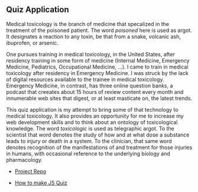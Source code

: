 ## Quiz Application

 Medical toxicology is the branch of medicine that specalized in the treatment of the poisoned patient. The word _poisoned_ here is used as argot. It designates a reaction to any toxin, be that from a snake, volcanic ash, ibuprofen, or arsenic. 
 
 One pursues training in medical toxicology, in the United States, after residency training in some form of medicine (Internal Medicine, Emergency Medicine, Pediatrics, Occupational Medicine, ...). I came to train in medical toxicology after residency in Emergency Medicine. I was struck by the lack of digital resources available to the trainee in medical toxicology. Emergency Medicine, in contrast, has three online question banks, a podcast that creeates about 15 hours of review content every month and innumerable web sites that digest, or at least masticate on, the latest trends. 
 
 This quiz application is my attempt to bring some of that technology to medical toxicology. It also provides an opportunity for me to increase my web development skills and to think about an ontology of toxicological knowledge. The word _toxicologic_ is used as telegraphic argot. To the scientist that word denotes the study of how and at what dose a substance leads to injury or death in a system. To the clinician, that same word denotes recognition of the manifestations of and treatment for those injuries in humans, with occasional reference to the underlying biology and pharmacology. 
 
 * [Project Repo](https://github.com/mac389/tox-quiz)

 * [How to make JS Quiz](./docs/JavaScript_Quiz_Guide_V3)